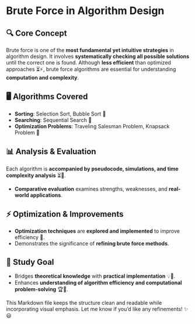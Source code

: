 # Brute Force in Algorithm Design

## 🔍 Core Concept
Brute force is one of the **most fundamental yet intuitive strategies** in algorithm design. It involves **systematically checking all possible solutions** until the correct one is found. Although **less efficient** than optimized approaches ⏳⚡, brute force algorithms are essential for understanding **computation and complexity**.

## 🖥️ Algorithms Covered
- **Sorting**: Selection Sort, Bubble Sort 🔄  
- **Searching**: Sequential Search 🔎  
- **Optimization Problems**: Traveling Salesman Problem, Knapsack Problem 🎒  

## 📊 Analysis & Evaluation
Each algorithm is **accompanied by pseudocode, simulations, and time complexity analysis** ⏳🔢.  
- **Comparative evaluation** examines strengths, weaknesses, and **real-world applications**.

## ⚡ Optimization & Improvements
- **Optimization techniques** are **explored and implemented** to improve efficiency 🚀.  
- Demonstrates the significance of **refining brute force methods**.

## 🎯 Study Goal
- Bridges **theoretical knowledge** with **practical implementation** 💡📖.  
- Enhances **understanding of algorithm efficiency and computational problem-solving** 🏆🤖.

This Markdown file keeps the structure clean and readable while incorporating visual emphasis. Let me know if you’d like any refinements! ✨😃

